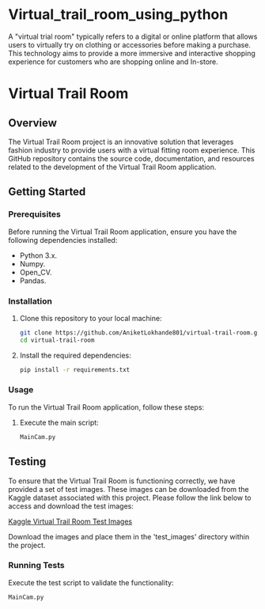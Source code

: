 # Virtual_trail_room_using_python
A "virtual trial room" typically refers to a digital or online platform that allows users to virtually try on clothing or accessories before making a purchase. This technology aims to provide a more immersive and interactive shopping experience for customers who are shopping online and In-store.

# Virtual Trail Room

## Overview

The Virtual Trail Room project is an innovative solution that leverages fashion industry to provide users with a virtual fitting room experience. This GitHub repository contains the source code, documentation, and resources related to the development of the Virtual Trail Room application.

## Getting Started

### Prerequisites

Before running the Virtual Trail Room application, ensure you have the following dependencies installed:

- Python 3.x.
- Numpy.
- Open_CV.
- Pandas.

### Installation

1. Clone this repository to your local machine:

    ```bash
    git clone https://github.com/AniketLokhande801/virtual-trail-room.git
    cd virtual-trail-room
    ```

2. Install the required dependencies:

    ```bash
    pip install -r requirements.txt
    ```

### Usage

To run the Virtual Trail Room application, follow these steps:


1. Execute the main script:

    ```bash
    MainCam.py
    ```



## Testing

To ensure that the Virtual Trail Room is functioning correctly, we have provided a set of test images. These images can be downloaded from the Kaggle dataset associated with this project. Please follow the link below to access and download the test images:

[Kaggle Virtual Trail Room Test Images](https://www.kaggle.com/datasets/paramaggarwal/fashion-product-images-dataset)

Download the images and place them in the 'test_images' directory within the project.

### Running Tests

Execute the test script to validate the functionality:

```bash
MainCam.py
